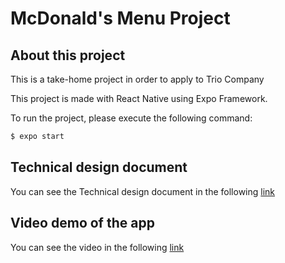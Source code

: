 # McDonald's Menu Project

## About this project
This is a take-home project in order to apply to Trio Company

This project is made with React Native using Expo Framework.

To run the project, please execute the following command:

```sh
$ expo start
```

## Technical design document

You can see the Technical design document in the following [link](https://docs.google.com/document/d/1AO03N9s8D4zANYZjYVXWd6Ein6QTVI2-sXKeDWee7JE/edit?usp=sharing)


## Video demo of the app

You can see the video in the following [link](https://www.youtube.com/watch?v=__cgV0wQES4)
